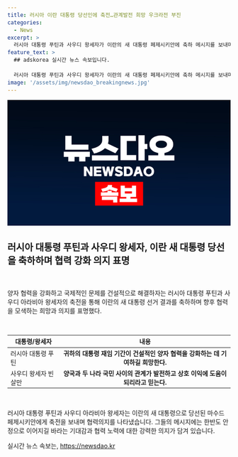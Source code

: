 ```yaml
---
title: 러시아 이란 대통령 당선인에 축전…관계발전 희망 우크라전 부진
categories:
  - News
excerpt: >
  러시아 대통령 푸틴과 사우디 왕세자가 이란의 새 대통령 페제시키안에 축하 메시지를 보내며 양자간 협력을 강조했다. 푸틴 대통령은 페제시키안과 협력을 강화하길 희망하며 양국이 경제제재 문제 등을 해결하기 위해 노력할 것으로 기대했고, 빈 살만 왕세자도 두 나라의 관계 발전을 지지하는 메시지를 전했다. 이란의 새 대통령으로 선출된 페제시키안은 온건 개혁파로 분류되며, 이란과 사우디의 갈등을 조정하는 데 기여할 것으로 기대된다.
feature_text: >
  ## adskorea 실시간 뉴스 속보입니다.

  러시아 대통령 푸틴과 사우디 왕세자가 이란의 새 대통령 페제시키안에 축하 메시지를 보내며 양자간 협력을 강조했다. 푸틴 대통령은 페제시키안과 협력을 강화하길 희망하며 양국이 경제제재 문제 등을 해결하기 위해 노력할 것으로 기대했고, 빈 살만 왕세자도 두 나라의 관계 발전을 지지하는 메시지를 전했다. 이란의 새 대통령으로 선출된 페제시키안은 온건 개혁파로 분류되며, 이란과 사우디의 갈등을 조정하는 데 기여할 것으로 기대된다.
image: '/assets/img/newsdao_breakingnews.jpg'
---
```


<p><img src="/assets/img/newsdao_breakingnews.jpg" alt="adskorea 속보" /></p>

<h2 data-ke-size="size26">러시아 대통령 푸틴과 사우디 왕세자, 이란 새 대통령 당선을 축하하며 협력 강화 의지 표명</h2>

<p data-ke-size="size16">&nbsp;</p>

<p>양자 협력을 강화하고 국제적인 문제를 건설적으로 해결하자는 러시아 대통령 푸틴과 사우디 아라비아 왕세자의 축전을 통해 이란의 새 대통령 선거 결과를 축하하며 향후 협력을 모색하는 희망과 의지를 표명했다. </p>

<p data-ke-size="size16">&nbsp;</p>

<table>
    <thead>
        <tr>
            <th>대통령/왕세자</th>
            <th>내용</th>
        </tr>
    </thead>
    <tbody>
        <tr>
            <td>러시아 대통령 푸틴</td>
            <td style="text-align: center; height: 17px;"><b>귀하의 대통령 재임 기간이 건설적인 양자 협력을 강화하는 데 기여하길 희망한다.</b></td>
        </tr>
        <tr>
            <td>사우디 왕세자 빈 살만</td>
            <td style="text-align: center; height: 17px;"><b>양국과 두 나라 국민 사이의 관계가 발전하고 상호 이익에 도움이 되리라고 믿는다.</b></td>
        </tr>
    </tbody>
</table>

<p data-ke-size="size16">&nbsp;</p>

<p>러시아 대통령 푸틴과 사우디 아라비아 왕세자는 이란의 새 대통령으로 당선된 마수드 페제시키안에게 축전을 보내며 협력의지를 나타냈습니다. 그들의 메시지에는 한반도 안정으로 이어지길 바라는 기대감과 협력 노력에 대한 강력한 의지가 담겨 있습니다.</p>
실시간 뉴스 속보는, <a href="https://newsdao.kr" rel="dofollow">https://newsdao.kr</a>


